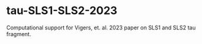 # tau-SLS1-SLS2-2023
Computational support for Vigers, et. al. 2023 paper on SLS1 and SLS2 tau fragment.
